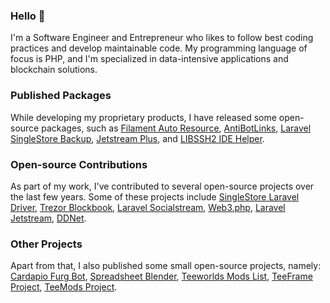 ### Hello 👋

I'm a Software Engineer and Entrepreneur who likes to follow best coding practices and develop maintainable code. My programming language of focus is PHP, and I'm specialized in data-intensive applications and blockchain solutions.

<!---
### What I'm Working On

I'm currently working at [Crypto Unifier](https://cryptounifier.io/) and its sub-products, aiming to offer a payment processor with a solid and unified API of multiple blockchains and cryptocurrencies.
-->

### Published Packages

While developing my proprietary products, I have released some open-source packages, such as [Filament Auto Resource](https://github.com/miguilimzero/filament-auto-resource), [AntiBotLinks](https://github.com/miguilimzero/antibotlinks), [Laravel SingleStore Backup](https://github.com/miguilimzero/laravel-singlestore-backup), [Jetstream Plus](https://github.com/cryptounifier/jetstream-plus), and [LIBSSH2 IDE Helper](https://github.com/miguilimzero/libssh2-ide-helper).


### Open-source Contributions 

As part of my work, I've contributed to several open-source projects over the last few years. Some of these projects include [SingleStore Laravel Driver](https://github.com/singlestore-labs/singlestoredb-laravel-driver), [Trezor Blockbook](https://github.com/trezor/blockbook), [Laravel Socialstream](https://github.com/joelbutcher/socialstream), [Web3.php](https://github.com/web3p/web3.php), [Laravel Jetstream](https://github.com/laravel/jetstream), [DDNet](https://github.com/ddnet/ddnet).

### Other Projects

Apart from that, I also published some small open-source projects, namely: [Cardapio Furg Bot](https://github.com/miguilimzero/cardapio-furg-bot), [Spreadsheet Blender](https://github.com/miguilimzero/spreadsheet-blender), [Teeworlds Mods List](https://github.com/miguilimzero/teeworlds-mods), [TeeFrame Project](https://github.com/teeframe), [TeeMods Project](https://github.com/teemods).

<!---
In 2023, I started a new objective to contribute to the [GNOME Project and Linux Ecosystem](https://gitlab.gnome.org/miguilim).

### Contact Me

If you want to chat, feel free to reach out to me via [Telegram](https://t.me/miguilimbr).
-->

